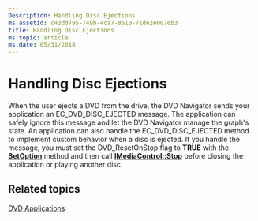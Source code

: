 ```yaml
---
Description: Handling Disc Ejections
ms.assetid: c43dd795-749b-4ca7-8510-71d62e0076b3
title: Handling Disc Ejections
ms.topic: article
ms.date: 05/31/2018
---
```


# Handling Disc Ejections

When the user ejects a DVD from the drive, the DVD Navigator sends your application an EC\_DVD\_DISC\_EJECTED message. The application can safely ignore this message and let the DVD Navigator manage the graph's state. An application can also handle the EC\_DVD\_DISC\_EJECTED method to implement custom behavior when a disc is ejected. If you handle the message, you must set the DVD\_ResetOnStop flag to **TRUE** with the [**SetOption**](/windows/desktop/api/Strmif/nf-strmif-idvdcontrol2-setoption) method and then call [**IMediaControl::Stop**](/windows/desktop/api/Control/nf-control-imediacontrol-stop) before closing the application or playing another disc.

## Related topics

<dl> <dt>

[DVD Applications](dvd-applications.md)
</dt> </dl>

 

 



